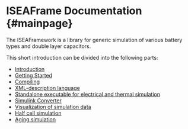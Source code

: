 ISEAFrame Documentation    {#mainpage}
=======================

 The ISEAFramework is a library for generic simulation of various battery types and double layer capacitors.

This short introduction can be divided into the following parts:
- [Introduction](introduction.html)
- [Getting Started](gettingStarted.html)
- [Compiling](compiling.html)
- [XML-description language](xmlsprache.html)
- [Standalone executable for electrical and thermal simulation ](xmlexecutable.html)
- [Simulink Converter](simulink_converter.html)
- [Visualization of simulation data](visualization.html)
- [Half cell simulation](xmlhalfcell.html)
- [Aging simulation](aging_simulation.html)

